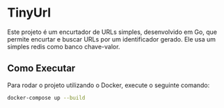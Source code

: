 # TinyUrl

Este projeto é um encurtador de URLs simples, desenvolvido em Go, que permite encurtar e buscar URLs por um identificador gerado. Ele usa um simples redis como banco chave-valor.

## Como Executar

Para rodar o projeto utilizando o Docker, execute o seguinte comando:

```bash
docker-compose up --build
